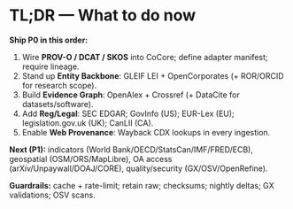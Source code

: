 # TL;DR — What to do now

**Ship P0 in this order:**
1) Wire **PROV-O / DCAT / SKOS** into CoCore; define adapter manifest; require lineage.
2) Stand up **Entity Backbone**: GLEIF LEI + OpenCorporates (+ ROR/ORCID for research scope).
3) Build **Evidence Graph**: OpenAlex + Crossref (+ DataCite for datasets/software).
4) Add **Reg/Legal**: SEC EDGAR; GovInfo (US); EUR-Lex (EU); legislation.gov.uk (UK); CanLII (CA).
5) Enable **Web Provenance**: Wayback CDX lookups in every ingestion.

**Next (P1):** indicators (World Bank/OECD/StatsCan/IMF/FRED/ECB), geospatial (OSM/ORS/MapLibre), OA access (arXiv/Unpaywall/DOAJ/CORE), quality/security (GX/OSV/OpenRefine).

**Guardrails:** cache + rate-limit; retain raw; checksums; nightly deltas; GX validations; OSV scans.
